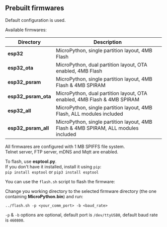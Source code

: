 
## Prebuilt firmwares


Default configuration is used.

Available firmwares:

| Directory | Description |
| - | - |
|**esp32** | MicroPython, single partition layout, 4MB Flash |
|**esp32_ota** | MicroPython, dual partition layout, OTA enabled, 4MB Flash |
|**esp32_psram** | MicroPython, single partition layout, 4MB Flash & 4MB SPIRAM |
|**esp32_psram_ota** | MicroPython, dual partition layout, OTA enabled, 4MB Flash & 4MB SPIRAM |
|**esp32_all** | MicroPython, single partition layout, 4MB Flash, ALL modules included |
|**esp32_psram_all** | MicroPython, single partition layout, 4MB Flash & 4MB SPIRAM, ALL modules included |


All firmwares are configured with 1 MB SPIFFS file system.<br>
Telnet server, FTP server, mDNS and Mqtt are enabled.

To flash, use **esptool.py**.<br>
If you don't have it installed, install it using `pip`:<br>
`pip install esptool` or `pip3 install esptool`

You can use the `flash.sh` script to flash the firmware:<br>

Change you working directory to the selected firmware directory (the one containing **MicroPython.bin**) and run:

```
../flash.sh -p <your_comm_port> -b <baud_rate>
```

`-p` & `-b` options are optional, default port is `/dev/ttyUSB0`, default baud rate is `460800`.
